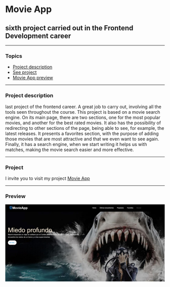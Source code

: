 # Movie App

## sixth project carried out in the Frontend Development career

---

### Topics

- [Project description](#project-description)
- [See project](#project)
- [Movie App preview](#preview)

---

### Project description

last project of the frontend career. A great job to carry out, involving all the tools seen throughout the course. This project is based on a movie search engine. On its main page, there are two sections, one for the most popular movies, and another for the best rated movies. It also has the possibility of redirecting to other sections of the page, being able to see, for example, the latest releases.
It presents a favorites section, with the purpose of adding those movies that are most attractive and that we even want to see again.
Finally, it has a search engine, when we start writing it helps us with matches, making the movie search easier and more effective.

---

### Project

I invite you to visit my project <a href="https://movie-app-nine-weld.vercel.app/" name="Movie App">Movie App</a>

---

### Preview
![Movie App](/movieApp/src/assets/movie.JPG)